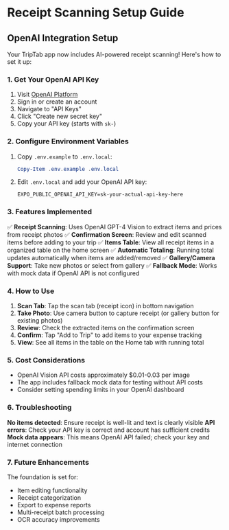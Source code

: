 # Receipt Scanning Setup Guide

## OpenAI Integration Setup

Your TripTab app now includes AI-powered receipt scanning! Here's how to set it up:

### 1. Get Your OpenAI API Key

1. Visit [OpenAI Platform](https://platform.openai.com/api-keys)
2. Sign in or create an account
3. Navigate to "API Keys"
4. Click "Create new secret key"
5. Copy your API key (starts with `sk-`)

### 2. Configure Environment Variables

1. Copy `.env.example` to `.env.local`:

   ```powershell
   Copy-Item .env.example .env.local
   ```

2. Edit `.env.local` and add your OpenAI API key:
   ```
   EXPO_PUBLIC_OPENAI_API_KEY=sk-your-actual-api-key-here
   ```

### 3. Features Implemented

✅ **Receipt Scanning**: Uses OpenAI GPT-4 Vision to extract items and prices from receipt photos
✅ **Confirmation Screen**: Review and edit scanned items before adding to your trip
✅ **Items Table**: View all receipt items in a organized table on the home screen
✅ **Automatic Totaling**: Running total updates automatically when items are added/removed
✅ **Gallery/Camera Support**: Take new photos or select from gallery
✅ **Fallback Mode**: Works with mock data if OpenAI API is not configured

### 4. How to Use

1. **Scan Tab**: Tap the scan tab (receipt icon) in bottom navigation
2. **Take Photo**: Use camera button to capture receipt (or gallery button for existing photos)
3. **Review**: Check the extracted items on the confirmation screen
4. **Confirm**: Tap "Add to Trip" to add items to your expense tracking
5. **View**: See all items in the table on the Home tab with running total

### 5. Cost Considerations

- OpenAI Vision API costs approximately $0.01-0.03 per image
- The app includes fallback mock data for testing without API costs
- Consider setting spending limits in your OpenAI dashboard

### 6. Troubleshooting

**No items detected**: Ensure receipt is well-lit and text is clearly visible
**API errors**: Check your API key is correct and account has sufficient credits
**Mock data appears**: This means OpenAI API failed; check your key and internet connection

### 7. Future Enhancements

The foundation is set for:

- Item editing functionality
- Receipt categorization
- Export to expense reports
- Multi-receipt batch processing
- OCR accuracy improvements
